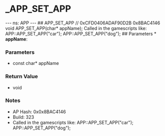# _APP_SET_APP

--- ns: APP --- ## APP_SET_APP  // 0xCFD0406ADAF90D2B 0x8BAC4146 void APP_SET_APP(char* appName);  Called in the gamescripts like: APP::APP_SET_APP("car"); APP::APP_SET_APP("dog");  ## Parameters * **appName**:

### Parameters
* const char* appName

### Return Value
* void

### Notes
* AP Hash: 0x0x8BAC4146
* Build: 323
* Called in the gamescripts like:
APP::APP_SET_APP("car");
APP::APP_SET_APP("dog");

